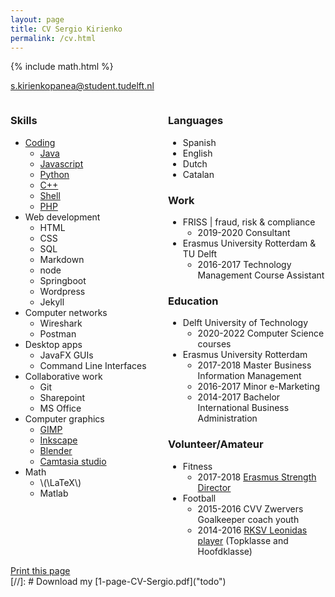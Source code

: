 ```yaml
---
layout: page
title: CV Sergio Kirienko
permalink: /cv.html
---
```

{% include math.html %}
<script>
window.onload = function() {
  document.getElementsByTagName("header")[0].remove();
  document.getElementsByTagName("footer")[0].remove();
};
</script>
<style>
  #container.grid {
    display: grid;
    grid-template-rows: repeat(1, 100%); 
    grid-template-columns: repeat(2, 50%);
    column-gap: 0%;
    overflow-y:auto;
}
@media print {
body {
  font-size: 90%
}
 .noprint {
  visibility: collapse;
  padding:0;
  height: 0;
  }
}
</style>
s.kirienkopanea@student.tudelft.nl
<div id ="container" class="grid">
<div id ="skills" markdown="1">

### Skills
* [Coding](https://github.com/skirienkopanea)
  * [Java](https://github.com/skirienkopanea?tab=repositories&q=&type=&language=java&sort=)
  * [Javascript](https://github.com/skirienkopanea?tab=repositories&q=&type=&language=javascript&sort=)
  * [Python](https://github.com/skirienkopanea?tab=repositories&q=&type=&language=python&sort=)
  * [C++](https://github.com/skirienkopanea?tab=repositories&q=&type=&language=c%2B%2B&sort=)
  * [Shell](https://github.com/skirienkopanea?tab=repositories&q=&type=&language=shell&sort=)
  * [PHP](https://github.com/skirienkopanea?tab=repositories&q=&type=&language=php&sort=)
* Web development
  * HTML
  * CSS
  * SQL
  * Markdown
  * node
  * Springboot
  * Wordpress
  * Jekyll
* Computer networks
  * Wireshark
  * Postman
* Desktop apps
  * JavaFX GUIs
  * Command Line Interfaces
* Collaborative work
  * Git
  * Sharepoint
  * MS Office
* Computer graphics
  * [GIMP](https://www.deviantart.com/kikizana/gallery/all)
  * [Inkscape](https://www.deviantart.com/kikizana/gallery/all)
  * [Blender](https://sketchfab.com/kikizana)
  * [Camtasia studio](https://www.youtube.com/watch?v=MCrnVbdiCiY&list=PLu9178uSLpErc_yzs6lJT0JmlLvPxcCFF&index=2)
* Math
  * \\(\LaTeX\\)
  * Matlab
</div>
<div markdown="1" id ="exp">

### Languages
* Spanish
* English
* Dutch
* Catalan

### Work
* FRISS \| fraud, risk & compliance
  * 2019-2020 Consultant
* Erasmus University Rotterdam & TU Delft
  * 2016-2017 Technology Management Course Assistant

### Education
* Delft University of Technology
  * 2020-2022 Computer Science courses
* Erasmus University Rotterdam
  * 2017-2018 Master Business Information Management
  * 2016-2017 Minor e-Marketing
  * 2014-2017 Bachelor International Business Administration

### Volunteer/Amateur
* Fitness
  * 2017-2018 [Erasmus Strength Director](https://www.youtube.com/watch?v=boLnISrRtAw&list=PLu9178uSLpEoCDF3r7z2b5bzyCepBp7hM) 
* Football
  * 2015-2016 CVV Zwervers Goalkeeper coach youth
  * 2014-2016 [RKSV Leonidas player](https://www.youtube.com/watch?v=lcSo9AJS05E&list=PLu9178uSLpEphAcNFjq2djyVdHYbV3md_) (Topklasse and Hoofdklasse)
</div>
</div>
<div class="noprint">
<a onclick="window.print();" href="#print">Print this page</a>
</div>
[//]: # Download my [1-page-CV-Sergio.pdf]("todo")
